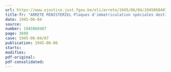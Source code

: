 ```yaml
---
url: https://www.ejustice.just.fgov.be/eli/arrete/1945/06/04/1945060407/justel
title-fr: "ARRETE MINISTERIEL Plaques d'immatriculation spéciales destinées aux vehicules automoteurs utilises par l'armée"
date: 1945-06-04
source:
number: 1945060407
page: 3699
case: 1945-06-04/07
publication: 1945-06-06
starts:
modifies:
pdf-original:
pdf-consolidated:
---
```


